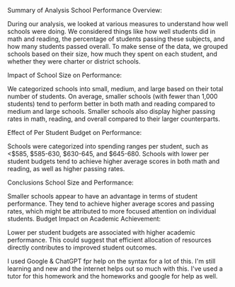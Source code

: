 Summary of Analysis
School Performance Overview:

During our analysis, we looked at various measures to understand how well schools were doing. We considered things like how well students did in math and reading, the percentage of students passing these subjects, and how many students passed overall. To make sense of the data, we grouped schools based on their size, how much they spent on each student, and whether they were charter or district schools.

Impact of School Size on Performance:

We categorized schools into small, medium, and large based on their total number of students.
On average, smaller schools (with fewer than 1,000 students) tend to perform better in both math and reading compared to medium and large schools.
Smaller schools also display higher passing rates in math, reading, and overall compared to their larger counterparts.

Effect of Per Student Budget on Performance:

Schools were categorized into spending ranges per student, such as <$585, $585-630, $630-645, and $645-680.
Schools with lower per student budgets tend to achieve higher average scores in both math and reading, as well as higher passing rates.

Conclusions
School Size and Performance:

Smaller schools appear to have an advantage in terms of student performance. They tend to achieve higher average scores and passing rates, which might be attributed to more focused attention on individual students.
Budget Impact on Academic Achievement:

Lower per student budgets are associated with higher academic performance. This could suggest that efficient allocation of resources directly contributes to improved student outcomes.


I used Google & ChatGPT fpr help on the syntax for a lot of this. I'm still learning and new and the internet helps out so much with this. I've used a tutor for this homework and the homeworks and google for help as well.
